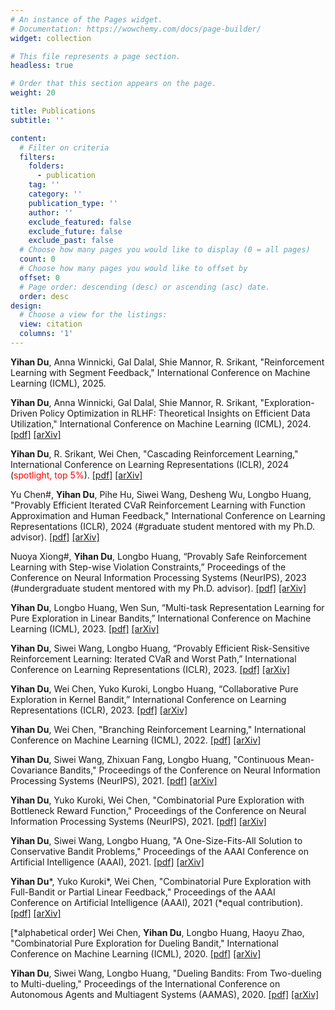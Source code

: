```yaml
---
# An instance of the Pages widget.
# Documentation: https://wowchemy.com/docs/page-builder/
widget: collection

# This file represents a page section.
headless: true

# Order that this section appears on the page.
weight: 20

title: Publications
subtitle: ''

content:
  # Filter on criteria
  filters:
    folders:
      - publication
    tag: ''
    category: ''
    publication_type: ''
    author: ''
    exclude_featured: false
    exclude_future: false
    exclude_past: false
  # Choose how many pages you would like to display (0 = all pages)
  count: 0
  # Choose how many pages you would like to offset by
  offset: 0
  # Page order: descending (desc) or ascending (asc) date.
  order: desc
design:
  # Choose a view for the listings:
  view: citation
  columns: '1'
---
```


**Yihan Du**, Anna Winnicki, Gal Dalal, Shie Mannor, R. Srikant, "Reinforcement Learning with Segment Feedback," International Conference on Machine Learning (ICML), 2025.

**Yihan Du**, Anna Winnicki, Gal Dalal, Shie Mannor, R. Srikant, "Exploration-Driven Policy Optimization in RLHF: Theoretical Insights on Efficient Data Utilization," International Conference on Machine Learning (ICML), 2024. [[pdf]](https://openreview.net/pdf?id=hLGxDYo0eF) [[arXiv]](https://arxiv.org/abs/2402.10342)

**Yihan Du**, R. Srikant, Wei Chen, "Cascading Reinforcement Learning," International Conference on Learning Representations (ICLR), 2024 (<font color='red'>spotlight, top 5%</font>). [[pdf]](https://openreview.net/pdf?id=KjOAHlKMF5) [[arXiv]](https://arxiv.org/abs/2401.08961)

Yu Chen\#, **Yihan Du**, Pihe Hu, Siwei Wang, Desheng Wu, Longbo Huang, "Provably Efficient Iterated CVaR Reinforcement Learning with Function Approximation and Human Feedback," International Conference on Learning Representations (ICLR), 2024 (#graduate student mentored with my Ph.D. advisor). [[pdf]](https://openreview.net/pdf?id=vW1SkPl4kp) [[arXiv]](https://arxiv.org/abs/2307.02842)

Nuoya Xiong\#, **Yihan Du**, Longbo Huang, “Provably Safe Reinforcement Learning with Step-wise Violation Constraints,” Proceedings of the Conference on Neural Information Processing Systems (NeurIPS), 2023 (#undergraduate student mentored with my Ph.D. advisor). [[pdf]](https://openreview.net/pdf?id=UJ9o8wbB5U) [[arXiv]](https://arxiv.org/abs/2302.06064)

**Yihan Du**, Longbo Huang, Wen Sun, “Multi-task Representation Learning for Pure Exploration in Linear Bandits,” International Conference on Machine Learning (ICML), 2023. [[pdf]](https://openreview.net/pdf?id=EqAsFB28T0) [[arXiv]](https://arxiv.org/abs/2302.04441)

**Yihan Du**, Siwei Wang, Longbo Huang, “Provably Efficient Risk-Sensitive Reinforcement Learning: Iterated CVaR and Worst Path,” International Conference on Learning Representations (ICLR), 2023. [[pdf]](https://openreview.net/pdf?id=Yn0xg-kHNW-) [[arXiv]](https://arxiv.org/abs/2206.02678)

**Yihan Du**, Wei Chen, Yuko Kuroki, Longbo Huang, “Collaborative Pure Exploration in Kernel Bandit,” International Conference on Learning Representations (ICLR), 2023. [[pdf]](https://openreview.net/pdf?id=hLbeJ6jObDD) [[arXiv]](https://arxiv.org/abs/2110.15771)

**Yihan Du**, Wei Chen, "Branching Reinforcement Learning," International Conference on Machine Learning (ICML), 2022. [[pdf]](https://proceedings.mlr.press/v162/du22a/du22a.pdf) [[arXiv]](https://arxiv.org/abs/2202.07995)

**Yihan Du**, Siwei Wang, Zhixuan Fang, Longbo Huang, "Continuous Mean-Covariance Bandits," Proceedings of the Conference on Neural Information Processing Systems (NeurIPS), 2021. [[pdf]](https://proceedings.neurips.cc/paper/2021/file/07811dc6c422334ce36a09ff5cd6fe71-Supplemental.pdf) [[arXiv]](https://arxiv.org/abs/2102.12090)

**Yihan Du**, Yuko Kuroki, Wei Chen, "Combinatorial Pure Exploration with Bottleneck Reward Function," Proceedings of the Conference on Neural Information Processing Systems (NeurIPS), 2021. [[pdf]](https://proceedings.neurips.cc/paper/2021/file/c92a10324374fac681719d63979d00fe-Supplemental.pdf) [[arXiv]](https://arxiv.org/abs/2102.12094)

**Yihan Du**, Siwei Wang, Longbo Huang, "A One-Size-Fits-All Solution to Conservative Bandit Problems," Proceedings of the AAAI Conference on Artificial Intelligence (AAAI), 2021. [[pdf]](https://ojs.aaai.org/index.php/AAAI/article/view/16891/16698) [[arXiv]](https://arxiv.org/abs/2012.07341)

**Yihan Du***, Yuko Kuroki*, Wei Chen, "Combinatorial Pure Exploration with Full-Bandit or Partial
Linear Feedback," Proceedings of the AAAI Conference on Artificial Intelligence (AAAI), 2021 (*equal
contribution). [[pdf]](https://ojs.aaai.org/index.php/AAAI/article/view/16892/16699) [[arXiv]](https://arxiv.org/abs/2006.07905)

[*alphabetical order] Wei Chen, **Yihan Du**, Longbo Huang, Haoyu Zhao, "Combinatorial Pure Exploration
for Dueling Bandit," International Conference on Machine Learning (ICML), 2020. [[pdf]](http://proceedings.mlr.press/v119/chen20d/chen20d-supp.pdf) [[arXiv]](https://arxiv.org/abs/2006.12772)

**Yihan Du**, Siwei Wang, Longbo Huang, "Dueling Bandits: From Two-dueling to Multi-dueling,"
Proceedings of the International Conference on Autonomous Agents and Multiagent Systems (AAMAS),
2020. [[pdf]](https://www.ifaamas.org/Proceedings/aamas2020/pdfs/p348.pdf) [[arXiv]](https://arxiv.org/abs/2211.10293)


<!-- {{% callout note %}}
Quickly discover relevant content by [filtering publications](./publication/).
{{% /callout %}} -->


